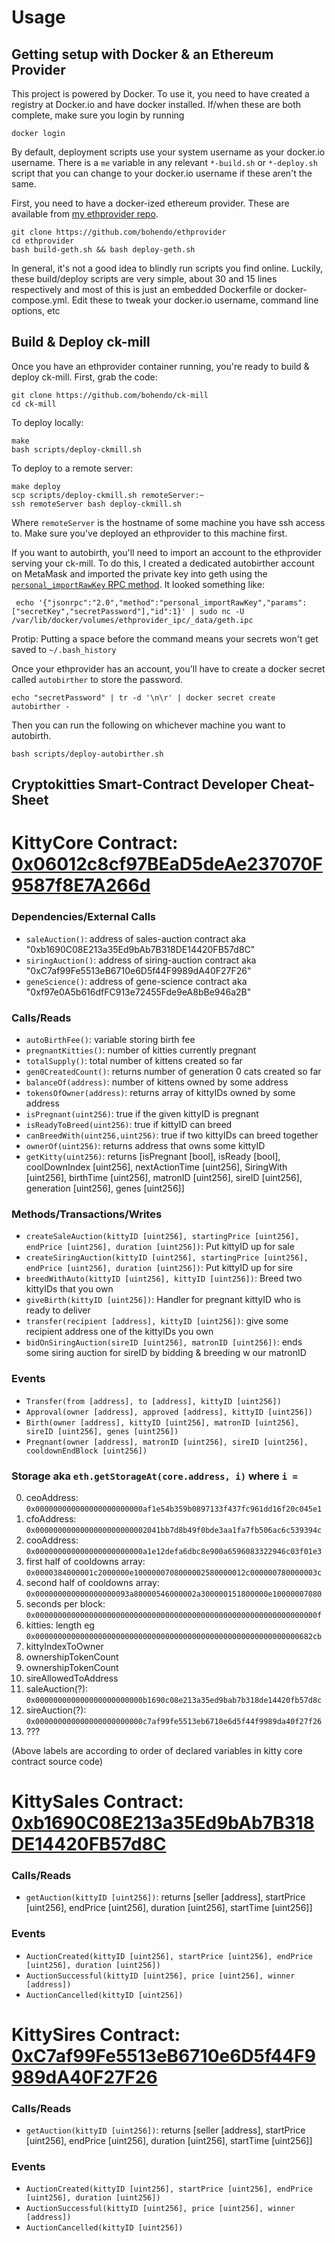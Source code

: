 
# Usage

## Getting setup with Docker & an Ethereum Provider

This project is powered by Docker. To use it, you need to have created a registry at Docker.io and have docker installed. If/when these are both complete, make sure you login by running

`docker login`

By default, deployment scripts use your system username as your docker.io username. There is a `me` variable in any relevant `*-build.sh` or `*-deploy.sh` script that you can change to your docker.io username if these aren't the same.

First, you need to have a docker-ized ethereum provider. These are available from [my ethprovider repo](https://github.com/bohendo/ethprovider).

```
git clone https://github.com/bohendo/ethprovider
cd ethprovider
bash build-geth.sh && bash deploy-geth.sh
```

In general, it's not a good idea to blindly run scripts you find online. Luckily, these build/deploy scripts are very simple, about 30 and 15 lines respectively and most of this is just an embedded Dockerfile or docker-compose.yml. Edit these to tweak your docker.io username, command line options, etc

## Build & Deploy ck-mill

Once you have an ethprovider container running, you're ready to build & deploy ck-mill. First, grab the code:

```
git clone https://github.com/bohendo/ck-mill
cd ck-mill
```

To deploy locally:

```
make
bash scripts/deploy-ckmill.sh
```

To deploy to a remote server:

```
make deploy
scp scripts/deploy-ckmill.sh remoteServer:~
ssh remoteServer bash deploy-ckmill.sh
```

Where `remoteServer` is the hostname of some machine you have ssh access to. Make sure you've deployed an ethprovider to this machine first.

If you want to autobirth, you'll need to import an account to the ethprovider serving your ck-mill. To do this, I created a dedicated autobirther account on MetaMask and imported the private key into geth using the [`personal_importRawKey` RPC method](https://github.com/ethereum/go-ethereum/wiki/Management-APIs#personal_importrawkey). It looked something like:

` echo '{"jsonrpc":"2.0","method":"personal_importRawKey","params":["secretKey","secretPassword"],"id":1}' | sudo nc -U /var/lib/docker/volumes/ethprovider_ipc/_data/geth.ipc`

Protip: Putting a space before the command means your secrets won't get saved to `~/.bash_history`

Once your ethprovider has an account, you'll have to create a docker secret called `autobirther` to store the password.

`echo "secretPassword" | tr -d '\n\r' | docker secret create autobirther -`

Then you can run the following on whichever machine you want to autobirth.

`bash scripts/deploy-autobirther.sh`

## Cryptokitties Smart-Contract Developer Cheat-Sheet

# KittyCore Contract: [0x06012c8cf97BEaD5deAe237070F9587f8E7A266d](https://etherscan.io/address/0x06012c8cf97bead5deae237070f9587f8e7a266d#code)

### Dependencies/External Calls
 - `saleAuction()`: address of sales-auction contract aka "0xb1690C08E213a35Ed9bAb7B318DE14420FB57d8C"
 - `siringAuction()`: address of siring-auction contract aka "0xC7af99Fe5513eB6710e6D5f44F9989dA40F27F26"
 - `geneScience()`: address of gene-science contract aka "0xf97e0A5b616dfFC913e72455Fde9eA8bBe946a2B"

### Calls/Reads
 - `autoBirthFee()`: variable storing birth fee
 - `pregnantKitties()`: number of kitties currently pregnant
 - `totalSupply()`: total number of kittens created so far
 - `gen0CreatedCount()`: returns number of generation 0 cats created so far
 - `balanceOf(address)`: number of kittens owned by some address
 - `tokensOfOwner(address)`: returns array of kittyIDs owned by some address
 - `isPregnant(uint256)`: true if the given kittyID is pregnant
 - `isReadyToBreed(uint256)`: true if kittyID can breed
 - `canBreedWith(uint256,uint256)`: true if two kittyIDs can breed together
 - `ownerOf(uint256)`: returns address that owns some kittyID
 - `getKitty(uint256)`: returns [isPregnant [bool], isReady [bool], coolDownIndex [uint256], nextActionTime [uint256],
      SiringWith [uint256], birthTime [uint256], matronID [uint256], sireID [uint256], generation [uint256], genes [uint256]]

### Methods/Transactions/Writes
 - `createSaleAuction(kittyID [uint256], startingPrice [uint256], endPrice [uint256], duration [uint256])`: Put kittyID up for sale
 - `createSiringAuction(kittyID [uint256], startingPrice [uint256], endPrice [uint256], duration [uint256])`: Put kittyID up for sire
 - `breedWithAuto(kittyID [uint256], kittyID [uint256])`: Breed two kittyIDs that you own
 - `giveBirth(kittyID [uint256])`: Handler for pregnant kittyID who is ready to deliver
 - `transfer(recipient [address], kittyID [uint256])`: give some recipient address one of the kittyIDs you own
 - `bidOnSiringAuction(sireID [uint256], matronID [uint256])`: ends some siring auction for sireID by bidding & breeding w our matronID

### Events
 - `Transfer(from [address], to [address], kittyID [uint256])`
 - `Approval(owner [address], approved [address], kittyID [uint256])`
 - `Birth(owner [address], kittyID [uint256], matronID [uint256], sireID [uint256], genes [uint256])`
 - `Pregnant(owner [address], matronID [uint256], sireID [uint256], cooldownEndBlock [uint256])`

### Storage aka `eth.getStorageAt(core.address, i)` where `i =`
 0. ceoAddress: `0x000000000000000000000000af1e54b359b0897133f437fc961dd16f20c045e1`
 1. cfoAddress: `0x0000000000000000000000002041bb7d8b49f0bde3aa1fa7fb506ac6c539394c`
 2. cooAddress: `0x000000000000000000000000a1e12defa6dbc8e900a6596083322946c03f01e3`
 3. first half of cooldowns array: `0x0000384000001c2000000e1000000708000002580000012c000000780000003c`
 4. second half of cooldowns array: `0x000000000000000000093a80000546000002a300000151800000e10000007080`
 5. seconds per block: `0x000000000000000000000000000000000000000000000000000000000000000f`
 6. kitties: length eg `0x00000000000000000000000000000000000000000000000000000000000682cb`
 7. kittyIndexToOwner 
 8. ownershipTokenCount
 9. ownershipTokenCount
 10. sireAllowedToAddress
 11. saleAuction(?): `0x000000000000000000000000b1690c08e213a35ed9bab7b318de14420fb57d8c`
 12. sireAuction(?): `0x000000000000000000000000c7af99fe5513eb6710e6d5f44f9989da40f27f26`
 13. ???

(Above labels are according to order of declared variables in kitty core contract source code)

# KittySales Contract: [0xb1690C08E213a35Ed9bAb7B318DE14420FB57d8C](https://etherscan.io/address/0xb1690C08E213a35Ed9bAb7B318DE14420FB57d8C#code)

### Calls/Reads
 - `getAuction(kittyID [uint256])`: returns [seller [address], startPrice [uint256], endPrice [uint256], duration [uint256], startTime [uint256]]

### Events
 - `AuctionCreated(kittyID [uint256], startPrice [uint256], endPrice [uint256], duration [uint256])`
 - `AuctionSuccessful(kittyID [uint256], price [uint256], winner [address])`
 - `AuctionCancelled(kittyID [uint256])`

# KittySires Contract: [0xC7af99Fe5513eB6710e6D5f44F9989dA40F27F26](https://etherscan.io/address/0xC7af99Fe5513eB6710e6D5f44F9989dA40F27F26#code)

### Calls/Reads
 - `getAuction(kittyID [uint256])`: returns [seller [address], startPrice [uint256], endPrice [uint256], duration [uint256], startTime [uint256]]

### Events
 - `AuctionCreated(kittyID [uint256], startPrice [uint256], endPrice [uint256], duration [uint256])`
 - `AuctionSuccessful(kittyID [uint256], price [uint256], winner [address])`
 - `AuctionCancelled(kittyID [uint256])`

